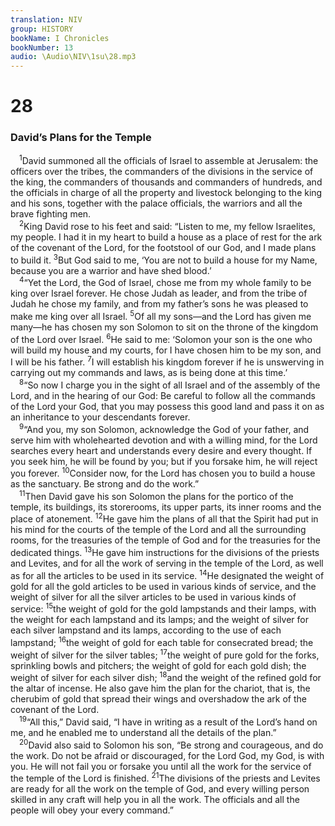 ```yaml
---
translation: NIV
group: HISTORY
bookName: I Chronicles 
bookNumber: 13
audio: \Audio\NIV\1su\28.mp3
---
```


<div class="title"><h1>28</h1><h3>David’s Plans for the Temple </h3></div>
<span class="verse 1su_28_1"> <sup>1</sup>David summoned all the officials of Israel to assemble at Jerusalem: the officers over the tribes, the commanders of the divisions in the service of the king, the commanders of thousands and commanders of hundreds, and the officials in charge of all the property and livestock belonging to the king and his sons, together with the palace officials, the warriors and all the brave fighting men. <br/></span>
<span class="verse 1su_28_2"> <sup>2</sup>King David rose to his feet and said: “Listen to me, my fellow Israelites, my people. I had it in my heart to build a house as a place of rest for the ark of the covenant of the Lord, for the footstool of our God, and I made plans to build it. </span>
<span class="verse 1su_28_3"><sup>3</sup>But God said to me, ‘You are not to build a house for my Name, because you are a warrior and have shed blood.’ <br/></span>
<span class="verse 1su_28_4"> <sup>4</sup>“Yet the Lord, the God of Israel, chose me from my whole family to be king over Israel forever. He chose Judah as leader, and from the tribe of Judah he chose my family, and from my father’s sons he was pleased to make me king over all Israel. </span>
<span class="verse 1su_28_5"><sup>5</sup>Of all my sons—and the Lord has given me many—he has chosen my son Solomon to sit on the throne of the kingdom of the Lord over Israel. </span>
<span class="verse 1su_28_6"><sup>6</sup>He said to me: ‘Solomon your son is the one who will build my house and my courts, for I have chosen him to be my son, and I will be his father. </span>
<span class="verse 1su_28_7"><sup>7</sup>I will establish his kingdom forever if he is unswerving in carrying out my commands and laws, as is being done at this time.’ <br/></span>
<span class="verse 1su_28_8"> <sup>8</sup>“So now I charge you in the sight of all Israel and of the assembly of the Lord, and in the hearing of our God: Be careful to follow all the commands of the Lord your God, that you may possess this good land and pass it on as an inheritance to your descendants forever. <br/></span>
<span class="verse 1su_28_9"> <sup>9</sup>“And you, my son Solomon, acknowledge the God of your father, and serve him with wholehearted devotion and with a willing mind, for the Lord searches every heart and understands every desire and every thought. If you seek him, he will be found by you; but if you forsake him, he will reject you forever. </span>
<span class="verse 1su_28_10"><sup>10</sup>Consider now, for the Lord has chosen you to build a house as the sanctuary. Be strong and do the work.” <br/></span>
<span class="verse 1su_28_11"> <sup>11</sup>Then David gave his son Solomon the plans for the portico of the temple, its buildings, its storerooms, its upper parts, its inner rooms and the place of atonement. </span>
<span class="verse 1su_28_12"><sup>12</sup>He gave him the plans of all that the Spirit had put in his mind for the courts of the temple of the Lord and all the surrounding rooms, for the treasuries of the temple of God and for the treasuries for the dedicated things. </span>
<span class="verse 1su_28_13"><sup>13</sup>He gave him instructions for the divisions of the priests and Levites, and for all the work of serving in the temple of the Lord, as well as for all the articles to be used in its service. </span>
<span class="verse 1su_28_14"><sup>14</sup>He designated the weight of gold for all the gold articles to be used in various kinds of service, and the weight of silver for all the silver articles to be used in various kinds of service: </span>
<span class="verse 1su_28_15"><sup>15</sup>the weight of gold for the gold lampstands and their lamps, with the weight for each lampstand and its lamps; and the weight of silver for each silver lampstand and its lamps, according to the use of each lampstand; </span>
<span class="verse 1su_28_16"><sup>16</sup>the weight of gold for each table for consecrated bread; the weight of silver for the silver tables; </span>
<span class="verse 1su_28_17"><sup>17</sup>the weight of pure gold for the forks, sprinkling bowls and pitchers; the weight of gold for each gold dish; the weight of silver for each silver dish; </span>
<span class="verse 1su_28_18"><sup>18</sup>and the weight of the refined gold for the altar of incense. He also gave him the plan for the chariot, that is, the cherubim of gold that spread their wings and overshadow the ark of the covenant of the Lord. <br/></span>
<span class="verse 1su_28_19"> <sup>19</sup>“All this,” David said, “I have in writing as a result of the Lord’s hand on me, and he enabled me to understand all the details of the plan.” <br/></span>
<span class="verse 1su_28_20"> <sup>20</sup>David also said to Solomon his son, “Be strong and courageous, and do the work. Do not be afraid or discouraged, for the Lord God, my God, is with you. He will not fail you or forsake you until all the work for the service of the temple of the Lord is finished. </span>
<span class="verse 1su_28_21"><sup>21</sup>The divisions of the priests and Levites are ready for all the work on the temple of God, and every willing person skilled in any craft will help you in all the work. The officials and all the people will obey your every command.” <br/></span>
